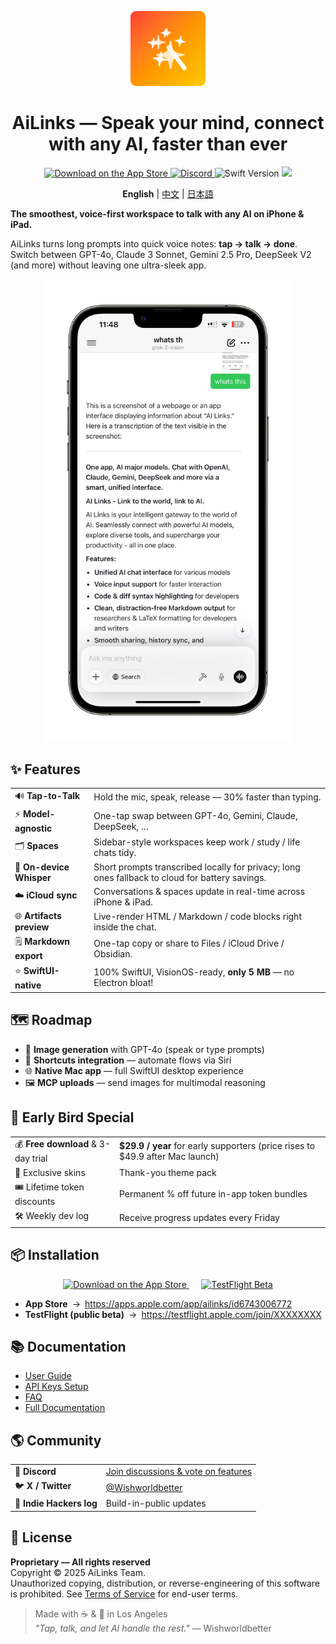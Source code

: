 <p align="center">
  <img src="./screenshot/AppIcon1.png" width="120" height="120" alt="AiLinks App Icon" />
</p>

<h1 align="center">AiLinks — Speak your mind, connect with any AI, faster than ever</h1>

<p align="center">
  <a href="https://apps.apple.com/app/ailinks/id6743006772">
    <img src="https://img.shields.io/badge/App%20Store-Download-blue?logo=apple" alt="Download on the App Store"/>
  </a>
  <a href="https://discord.gg/bCdvBdrA">
    <img src="https://img.shields.io/discord/000000000?label=Discord&logo=discord&logoColor=white" alt="Discord"/>
  </a>
  <img src="https://img.shields.io/badge/Swift-5.10-orange?logo=swift" alt="Swift Version"/>
  <img src="https://img.shields.io/badge/iOS-17%2B-lightgrey?logo=apple"/>
</p>

<p align="center">
  <b>English</b> | <a href="README.zh.md">中文</a> | <a href="README.ja.md">日本語</a>
</p>

**The smoothest, voice-first workspace to talk with any AI on iPhone & iPad.**

AiLinks turns long prompts into quick voice notes: **tap → talk → done**.  
Switch between GPT-4o, Claude 3 Sonnet, Gemini 2.5 Pro, DeepSeek V2 (and more) without leaving one ultra-sleek app.

<p align="center">
  <img src="./screenshot/20250422120918.PNG" alt="AiLinks Screenshot" width="400" />
</p>

## ✨ Features

| | |
| --- | --- |
| 🔊 **Tap-to-Talk** | Hold the mic, speak, release — 30% faster than typing. |
| ⚡ **Model-agnostic** | One-tap swap between GPT-4o, Gemini, Claude, DeepSeek, … |
| 🗂 **Spaces** | Sidebar-style workspaces keep work / study / life chats tidy. |
| 📲 **On-device Whisper** | Short prompts transcribed locally for privacy; long ones fallback to cloud for battery savings. |
| ☁️ **iCloud sync** | Conversations & spaces update in real-time across iPhone & iPad. |
| 🌐 **Artifacts preview** | Live-render HTML / Markdown / code blocks right inside the chat. |
| 🗒 **Markdown export** | One-tap copy or share to Files / iCloud Drive / Obsidian. |
| ⭐ **SwiftUI-native** | 100% SwiftUI, VisionOS-ready, **only 5 MB** — no Electron bloat! |

## 🗺 Roadmap

- 🎨 **Image generation** with GPT-4o (speak or type prompts)  
- 🚀 **Shortcuts integration** — automate flows via Siri  
- 🌐 **Native Mac app** — full SwiftUI desktop experience  
- 🖼 **MCP uploads** — send images for multimodal reasoning  

## 🐣 Early Bird Special

| | |
| --- | --- |
| 💰 **Free download** & 3-day trial | **$29.9 / year** for early supporters (price rises to $49.9 after Mac launch) |
| 🎨 Exclusive skins | Thank-you theme pack |
| 🎟 Lifetime token discounts | Permanent % off future in-app token bundles |
| 🛠 Weekly dev log | Receive progress updates every Friday |

## 📦 Installation 

<p align="center">
  <a href="https://apps.apple.com/app/ailinks/id6743006772">
    <img src="https://developer.apple.com/app-store/marketing/guidelines/images/badge-download-on-the-app-store.svg" alt="Download on the App Store" height="50">
  </a>
  &nbsp;&nbsp;&nbsp;&nbsp;
  <a href="https://testflight.apple.com/join/XXXXXXXX">
    <img src="https://developer.apple.com/assets/elements/icons/testflight/testflight-64x64.png" alt="TestFlight Beta" height="50">
  </a>
</p>

- **App Store** → <https://apps.apple.com/app/ailinks/id6743006772>  
- **TestFlight (public beta)** → <https://testflight.apple.com/join/XXXXXXXX>

## 📚 Documentation

- [User Guide](https://docs.ailinks.app)  
- [API Keys Setup](https://docs.ailinks.app/providers)  
- [FAQ](https://docs.ailinks.app/faq)  
- [Full Documentation](https://docs.ailinks.app/)

## 🌎 Community

| | |
| --- | --- |
| 💬 **Discord** | [Join discussions & vote on features](https://discord.gg/arnvHF4hdX) |
| 🐦 **X / Twitter** | [@Wishworldbetter](https://x.com/kissWish9) |
| 📰 **Indie Hackers log** | Build-in-public updates |

## 📄 License

**Proprietary — All rights reserved**  
Copyright © 2025 AiLinks Team.  
Unauthorized copying, distribution, or reverse-engineering of this software is prohibited. See [Terms of Service](https://docs.ailinks.app/terms) for end-user terms.

> Made with ☕️ & 🧡 in Los Angeles  
> *"Tap, talk, and let AI handle the rest."* — Wishworldbetter